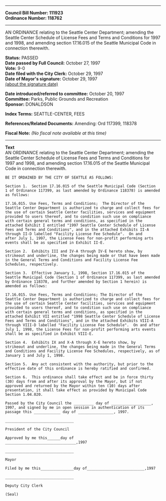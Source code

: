 * * * * *  
  
**Council Bill Number: [](#h0)[](#h2)111923**   
**Ordinance Number: 118762**  
  
* * * * *  
  
AN ORDINANCE relating to the Seattle Center Department; amending the Seattle Center Schedule of License Fees and Terms and Conditions for 1997 and 1998, and amending section 17.16.015 of the Seattle Municipal Code in connection therewith.  
  
**Status:** PASSED   
**Date passed by Full Council:** October 27, 1997   
**Vote:** 9-0   
**Date filed with the City Clerk:** October 29, 1997   
**Date of Mayor's signature:** October 29, 1997   
[(about the signature date)](/~public/approvaldate.htm)   
  
  
**Date introduced/referred to committee:** October 20, 1997   
**Committee:** Parks, Public Grounds and Recreation   
**Sponsor:** DONALDSON   
  
**Index Terms:** SEATTLE-CENTER, FEES  
  
**References/Related Documents:** Amending: Ord 117399, 118378  
  
**Fiscal Note:** *(No fiscal note available at this time)*  
  
* * * * *  
  
**Text**  
    AN ORDINANCE relating to the Seattle Center Department; amending the  
    Seattle Center Schedule of License Fees and Terms and Conditions for  
    1997 and 1998, and amending section 17.16.015 of the Seattle Municipal  
    Code in connection therewith.  
  
    BE IT ORDAINED BY THE CITY OF SEATTLE AS FOLLOWS:  
  
    Section 1.  Section 17.16.015 of the Seattle Municipal Code (Section  
    1 of Ordinance 117399, as last amended by Ordinance 118378) is amended  
    as follows:  
  
    17.16.015. Use Fees, Terms and Conditions;  The Director of the  
    Seattle Center Department is authorized to charge and collect fees for  
    the use of certain Seattle Center facilities, services and equipment  
    provided to users thereof, and to condition such use on compliance  
    with certain general terms and conditions, as specified in the  
    attached Exhibit I entitled "1997 Seattle Center Schedule of License  
    Fees and Terms and Conditions", and in the attached Exhibits II-A  
    through II-D labelled "Facility License Fee Schedule".  On and  
    after July 1, 1997, the License Fees for non-profit performing arts  
    events shall be as specified in Exhibit II-E.  
  
    Section 2.  Exhibits III and IV-A through IV-E hereto show, by  
    strikeout and underline, the changes being made or that have been made  
    in the General Terms and Conditions and Facility License Fee  
    Schedules, respectively.  
  
    Section 3.  Effective January 1, 1998, Section 17.16.015 of the  
    Seattle Municipal Code (Section 1 of Ordinance 117399, as last amended  
    by Ordinance 118378, and further amended by Section 1 herein) is  
    amended as follows:  
  
    17.16.015. Use Fees, Terms and Conditions; The Director of the  
    Seattle Center Department is authorized to charge and collect fees for  
    the use of certain Seattle Center facilities, services and equipment  
    provided to users thereof, and to condition such use on compliance  
    with certain general terms and conditions, as specified in the  
    attached Exhibit VII entitled "1998 Seattle Center Schedule of License  
    Fees and Terms and Conditions", and in the attached Exhibits VIII-A  
    through VIII-D labelled "Facility License Fee Schedule".  On and after  
    July 1, 1998, the License Fees for non-profit performing arts events  
    shall be as specified in Exhibit VIII-E.  
  
    Section 4.  Exhibits IX and X-A through X-E hereto show, by  
    strikeout and underline, the changes being made in the General Terms  
    and Conditions and Facility License Fee Schedules, respectively, as of  
    January 1 and July 1, 1998.  
  
    Section 5.  Any act consistent with the authority, but prior to the  
    effective date of this ordinance is hereby ratified and confirmed.  
  
    Section 6.  This ordinance shall take effect and be in force thirty  
    (30) days from and after its approval by the Mayor, but if not  
    approved and returned by the Mayor within ten (10) days after  
    presentation, it shall take effect as provided by Municipal Code  
    Section 1.04.020.  
  
    Passed by the City Council the _________ day of __________________,  
    1997, and signed by me in open session in authentication of its  
    passage this ____________ day of ________________, 1997.  
  
    _______________________________  
  
    President of the City Council  
  
    Approved by me this______day of  
    ________________________________,1997  
  
    _______________________________  
  
    Mayor  
  
    Filed by me this_______________day of__________________________,1997  
  
    _______________________________  
  
    Deputy City Clerk  
  
    (Seal)  
